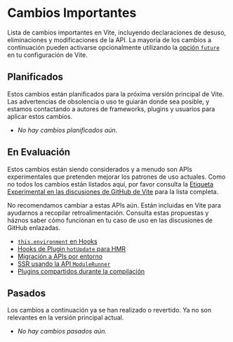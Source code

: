 # Cambios Importantes

Lista de cambios importantes en Vite, incluyendo declaraciones de desuso, eliminaciones y modificaciones de la API. La mayoría de los cambios a continuación pueden activarse opcionalmente utilizando la [opción `future`](/config/shared-options.html#future) en tu configuración de Vite.

## Planificados

Estos cambios están planificados para la próxima versión principal de Vite. Las advertencias de obsolencia o uso te guiarán donde sea posible, y estamos contactando a autores de frameworks, plugins y usuarios para aplicar estos cambios.

- _No hay cambios planificados aún._

## En Evaluación

Estos cambios están siendo considerados y a menudo son APIs experimentales que pretenden mejorar los patrones de uso actuales. Como no todos los cambios están listados aquí, por favor consulta la [Etiqueta Experimental en las discusiones de GitHub de Vite](https://github.com/vitejs/vite/discussions/categories/feedback?discussions_q=label%3Aexperimental+category%3AFeedback) para la lista completa.

No recomendamos cambiar a estas APIs aún. Están incluidas en Vite para ayudarnos a recopilar retroalimentación. Consulta estas propuestas y háznos saber cómo funcionan en tu caso de uso en las discusiones de GitHub enlazadas.

- [`this.environment` en Hooks](/changes/this-environment-in-hooks)
- [Hooks de Plugin `hotUpdate` para HMR](/changes/hotupdate-hook)
- [Migración a APIs por entorno](/changes/per-environment-apis)
- [SSR usando la API `ModuleRunner`](/changes/ssr-using-modulerunner)
- [Plugins compartidos durante la compilación](/changes/shared-plugins-during-build)

## Pasados

Los cambios a continuación ya se han realizado o revertido. Ya no son relevantes en la versión principal actual.

- _No hay cambios pasados aún._
